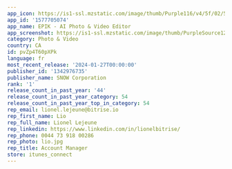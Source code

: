 ```yaml
---
app_icon: https://is1-ssl.mzstatic.com/image/thumb/Purple116/v4/5f/02/5f/5f025f0d-62b4-9987-2981-6795b5f839a9/AppIcon-0-0-1x_U007emarketing-0-7-0-85-220.png/1024x1024bb.png
app_id: '1577705074'
app_name: EPIK - AI Photo & Video Editor
app_screenshot: https://is1-ssl.mzstatic.com/image/thumb/PurpleSource126/v4/6a/07/17/6a0717e3-905b-e714-adee-31e2a962e35c/83700686-e4d7-42c7-b73a-1617bcf12d84_SmartAI_en.png/1242x2688bb.png
category: Photo & Video
country: CA
id: pvZp4T60pXPk
language: fr
most_recent_release: '2024-01-27T00:00:00'
publisher_id: '1342976735'
publisher_name: SNOW Corporation
rank: '1'
release_count_in_past_year: '44'
release_count_in_past_year_category: 54
release_count_in_past_year_top_in_category: 54
rep_email: lionel.lejeune@bitrise.io
rep_first_name: Lio
rep_full_name: Lionel Lejeune
rep_linkedin: https://www.linkedin.com/in/lionelbitrise/
rep_phone: 0044 73 918 00286
rep_photo: lio.jpg
rep_title: Account Manager
store: itunes_connect
---
```

